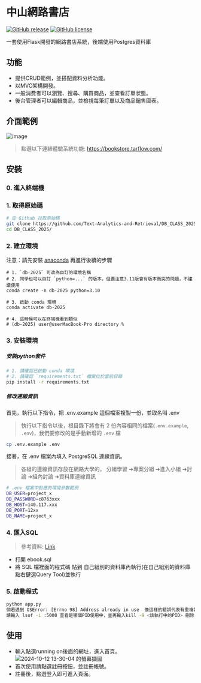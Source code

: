 # 中山網路書店

[![GitHub release](https://img.shields.io/github/release/Text-Analytics-and-Retrieval/db_class2023)](https://github.com/Text-Analytics-and-Retrieval/db_class2023/releases/latest)
[![GitHub license](https://img.shields.io/github/license/Text-Analytics-and-Retrieval/db_class2023)](https://github.com/Text-Analytics-and-Retrieval/db_class2023/main/LICENSE)

一套使用Flask開發的網路書店系統，後端使用Postgres資料庫

## 功能

- 提供CRUD範例，並搭配資料分析功能。
- 以MVC架構開發。
- 一般消費者可以瀏覽、搜尋、購買商品，並查看訂單狀態。
- 後台管理者可以編輯商品，並檢視每筆訂單以及商品銷售圖表。

## 介面範例
![image](https://user-images.githubusercontent.com/52253495/226426951-b1ef62d0-56ae-443f-9483-c06524b5fb12.png)
> 點選以下連結體驗系統功能: https://bookstore.tarflow.com/
## 安裝

### 0. 進入終端機

### 1. 取得原始碼

```bash
# 從 Github 拉取原始碼
git clone https://github.com/Text-Analytics-and-Retrieval/DB_CLASS_2025.git
cd DB_CLASS_2025/
```

### 2. 建立環境
注意：請先安裝 [anaconda](https://www.anaconda.com/download) 再進行後續的步驟
```bash!
# 1. `db-2025` 可改為自訂的環境名稱
# 2. 同學也可以自訂 `python=...` 的版本，但要注意3.11版會有版本衝突的問題，不建議使用
conda create -n db-2025 python=3.10

# 3. 啟動 conda 環境
conda activate db-2025

# 4. 這時候可以在終端機看到類似 
# (db-2025) user@userMacBook-Pro directory %
```

### 3. 安裝環境

##### 安裝python套件

```bash
# 1. 請確認已啟動 conda 環境
# 2. 請確認 `requirements.txt` 檔案位於當前目錄
pip install -r requirements.txt
```

##### 修改連線資訊
首先，執行以下指令，把 .env.example 這個檔案複製一份，並取名叫 .env
> 執行以下指令以後，根目錄下將會有 2 份內容相同的檔案(`.env.example`, `.env`)，我們要修改的是手動新增的 `.env` 檔
```bash
cp .env.example .env
```

接著，在 .env 檔案內填入 PostgreSQL 連線資訊。
> 各組的連線資訊存放在網路大學的，
> 分組學習 ➔專案分組 ➔進入小組 ➔討論 ➔組內討論 ➔資料庫連線資訊
```bash
# .env 檔案中對應的環境參數範例
DB_USER=project_x
DB_PASSWORD=c8763xxx
DB_HOST=140.117.xxx
DB_PORT=12xx
DB_NAME=project_x
```


### 4. 匯入SQL
> 參考資料: [Link](https://learningsky.io/use-postgresql-databases-with-the-pgadmin/)
- 打開 ebook.sql
- 將 SQL 檔裡面的程式碼 貼到 自己組別的資料庫內執行(在自己組別的資料庫點右鍵選Query Tool)並執行

### 5. 啟動程式

```bash
python app.py
倘若遇到 OSError: [Errno 98] Address already in use  像這樣的錯誤代表有重複執行的問題
請輸入 lsof -i :5000 查看是哪個PID使用中，並再輸入kill -9 <該執行中的PID> 刪除
```

## 使用

- 輸入點選running on後面的網址，進入首頁。![2024-10-12 13-30-04 的螢幕擷圖](https://github.com/user-attachments/assets/da1cb799-b40d-4604-8035-10294bf8867c)
- 首次使用請點選註冊按鈕，並註冊帳號。
- 註冊後，點選登入即可進入頁面。
